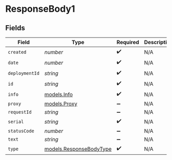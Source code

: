 # ResponseBody1


## Fields

| Field                                                    | Type                                                     | Required                                                 | Description                                              |
| -------------------------------------------------------- | -------------------------------------------------------- | -------------------------------------------------------- | -------------------------------------------------------- |
| `created`                                                | *number*                                                 | :heavy_check_mark:                                       | N/A                                                      |
| `date`                                                   | *number*                                                 | :heavy_check_mark:                                       | N/A                                                      |
| `deploymentId`                                           | *string*                                                 | :heavy_check_mark:                                       | N/A                                                      |
| `id`                                                     | *string*                                                 | :heavy_check_mark:                                       | N/A                                                      |
| `info`                                                   | [models.Info](../models/info.md)                         | :heavy_check_mark:                                       | N/A                                                      |
| `proxy`                                                  | [models.Proxy](../models/proxy.md)                       | :heavy_minus_sign:                                       | N/A                                                      |
| `requestId`                                              | *string*                                                 | :heavy_minus_sign:                                       | N/A                                                      |
| `serial`                                                 | *string*                                                 | :heavy_check_mark:                                       | N/A                                                      |
| `statusCode`                                             | *number*                                                 | :heavy_minus_sign:                                       | N/A                                                      |
| `text`                                                   | *string*                                                 | :heavy_minus_sign:                                       | N/A                                                      |
| `type`                                                   | [models.ResponseBodyType](../models/responsebodytype.md) | :heavy_check_mark:                                       | N/A                                                      |